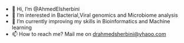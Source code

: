 - 👋 Hi, I’m @AhmedElsherbini
- 👀 I’m interested in Bacterial,Viral genomics and Microbiome analysis
- 🌱 I’m currently improving my skills in Bioinformatics and Machine learning
- 📫 How to reach me? Mail me on drahmedsherbini@yhaoo.com

<!---
AhmedElsherbini/AhmedElsherbini is a ✨ special ✨ repository because its `README.md` (this file) appears on your GitHub profile.
You can click the Preview link to take a look at your changes.
--->

